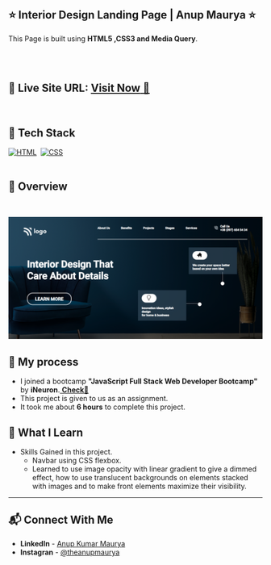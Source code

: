 ## ⭐ Interior Design Landing Page | Anup Maurya ⭐

This Page is built using **HTML5 ,CSS3 and Media Query**.



<br>
<br>

## 📌 **Live Site URL:** <a href="https://interiordesignpagebyanup.netlify.app/">**Visit Now** 🚀</a>

<br>

## 📌 Tech Stack

[![HTML](https://img.shields.io/badge/html5%20-%23E34F26.svg?&style=for-the-badge&logo=html5&logoColor=white)](https://github.com/anup-maurya)&nbsp;
[![CSS](https://img.shields.io/badge/css3%20-%231572B6.svg?&style=for-the-badge&logo=css3&logoColor=white)](https://github.com/anup-maurya)&nbsp;
<br>
<br>

## 📌 Overview

<br>

![Screenshot](./images/screencapture.png)


## 📌 My process

- I joined a bootcamp **"JavaScript Full Stack Web Developer Bootcamp"** by **iNeuron**.<a href="https://ineuron.ai/one-neuron/Tech-Neuron?campaign=affiliate&coupon_code=TZMHQCDB"> **Check🚀**</a>
- This project is given to us as an assignment.
- It took me about **6 hours** to complete this project.

## 📌 What I Learn

-   Skills Gained in this project.
    - Navbar using CSS flexbox.
    - Learned to use image opacity with linear gradient to give a dimmed effect, how to use translucent backgrounds on elements stacked with images and to make front elements maximize their visibility.   

       
---

## 📬 Connect With Me

- **LinkedIn** - [Anup Kumar Maurya](https://www.linkedin.com/in/anupmaurya/)
- **Instagran** - [@theanupmaurya](https://www.instagram.com/theanupmaurya)
